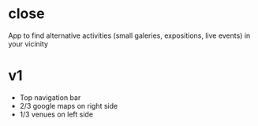 # close

App to find alternative activities (small galeries, expositions, live events) in your vicinity

# v1

- Top navigation bar
- 2/3 google maps on right side
- 1/3 venues on left side
